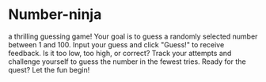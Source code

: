 # Number-ninja
a thrilling guessing game! Your goal is to guess a randomly selected number between 1 and 100. Input your guess and click "Guess!" to receive feedback. Is it too low, too high, or correct? Track your attempts and challenge yourself to guess the number in the fewest tries. Ready for the quest? Let the fun begin!
